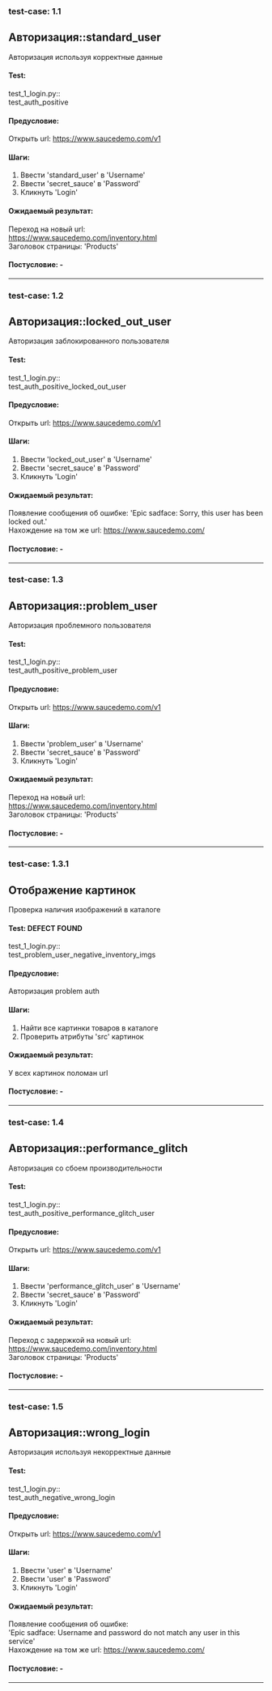 ### test-case: 1.1  
## Авторизация::standard_user  
Авторизация используя корректные данные  
#### Test:  
test_1_login.py::  
test_auth_positive  
#### Предусловие:  
Открыть url: https://www.saucedemo.com/v1    
#### Шаги:  
1. Ввести 'standard_user' в 'Username'  
2. Ввести 'secret_sauce' в 'Password'  
3. Кликнуть 'Login'  
#### Ожидаемый результат:  
Переход на новый url:  
https://www.saucedemo.com/inventory.html  
Заголовок страницы: 'Products'  
#### Постусловие: -  

----------------------------------------------------------------

### test-case: 1.2  
## Авторизация::locked_out_user  
Авторизация заблокированного пользователя  
#### Test:  
test_1_login.py::  
test_auth_positive_locked_out_user  
#### Предусловие:  
Открыть url: https://www.saucedemo.com/v1    
#### Шаги:  
1. Ввести 'locked_out_user' в 'Username'  
2. Ввести 'secret_sauce' в 'Password'  
3. Кликнуть 'Login'  
#### Ожидаемый результат:  
Появление сообщения об ошибке: 'Epic sadface: Sorry, this user has been locked out.'  
Нахождение на том же url: https://www.saucedemo.com/  
#### Постусловие: -  

----------------------------------------------------------------

### test-case: 1.3  
## Авторизация::problem_user  
Авторизация проблемного пользователя  
#### Test:  
test_1_login.py::  
test_auth_positive_problem_user  
#### Предусловие:  
Открыть url: https://www.saucedemo.com/v1  
#### Шаги:  
1. Ввести 'problem_user' в 'Username'  
2. Ввести 'secret_sauce' в 'Password'  
3. Кликнуть 'Login'  
#### Ожидаемый результат:  
Переход на новый url:  
https://www.saucedemo.com/inventory.html  
Заголовок страницы: 'Products'  
#### Постусловие: -  

----------------------------------------------------------------

### test-case: 1.3.1  
## Отображение картинок  
Проверка наличия изображений в каталоге  
#### Test: DEFECT FOUND  
test_1_login.py::  
test_problem_user_negative_inventory_imgs  
#### Предусловие:  
Авторизация problem auth  
#### Шаги:  
1. Найти все картинки товаров в каталоге  
2. Проверить атрибуты 'src' картинок  
#### Ожидаемый результат:  
У всех картинок поломан url  
#### Постусловие: -  

----------------------------------------------------------------

### test-case: 1.4  
## Авторизация::performance_glitch  
Авторизация со сбоем производительности  
#### Test:  
test_1_login.py::  
test_auth_positive_performance_glitch_user  
#### Предусловие:  
Открыть url: https://www.saucedemo.com/v1  
#### Шаги:  
1. Ввести 'performance_glitch_user' в 'Username'  
2. Ввести 'secret_sauce' в 'Password'  
3. Кликнуть 'Login'  
#### Ожидаемый результат:  
Переход с задержкой на новый url:  
https://www.saucedemo.com/inventory.html  
Заголовок страницы: 'Products'  
#### Постусловие: -  

----------------------------------------------------------------

### test-case: 1.5  
## Авторизация::wrong_login  
Авторизация используя некорректные данные  
#### Test:  
test_1_login.py::  
test_auth_negative_wrong_login  
#### Предусловие:  
Открыть url: https://www.saucedemo.com/v1  
#### Шаги:  
1. Ввести 'user' в 'Username'  
2. Ввести 'user' в 'Password'  
3. Кликнуть 'Login'  
#### Ожидаемый результат:  
Появление сообщения об ошибке:  
'Epic sadface: Username and password do not match any user in this service'  
Нахождение на том же url: https://www.saucedemo.com/  
#### Постусловие: -  

----------------------------------------------------------------
